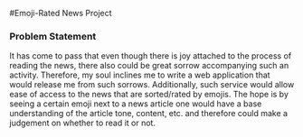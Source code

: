 #Emoji-Rated News Project

### Problem Statement
It has come to pass that even though there is joy attached to the process of reading the news,
 there also could be great sorrow accompanying such an activity. 
 Therefore, my soul inclines me to write a web application that would release me from such sorrows. 
 Additionally, such service would allow ease of access to the news that are sorted/rated by emojis.
 The hope is by seeing a certain emoji next to a news article one would have a base understanding of the article tone,
 content, etc. and therefore could make a judgement on whether to read it or not.


